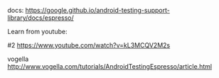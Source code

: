 docs:
https://google.github.io/android-testing-support-library/docs/espresso/


Learn from youtube:

\#2
https://www.youtube.com/watch?v=kL3MCQV2M2s


vogella
http://www.vogella.com/tutorials/AndroidTestingEspresso/article.html

